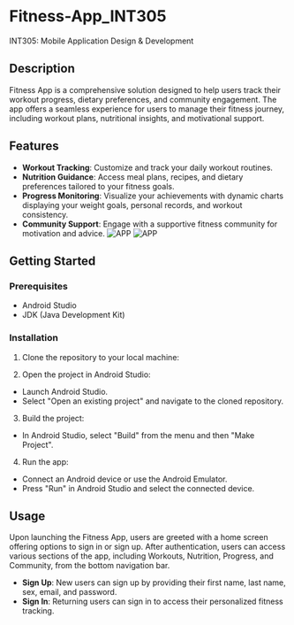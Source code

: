 # Fitness-App_INT305
INT305: Mobile Application Design &amp; Development

## Description

Fitness App is a comprehensive solution designed to help users track their workout progress, dietary preferences, and community engagement. The app offers a seamless experience for users to manage their fitness journey, including workout plans, nutritional insights, and motivational support.

## Features

- **Workout Tracking**: Customize and track your daily workout routines.
- **Nutrition Guidance**: Access meal plans, recipes, and dietary preferences tailored to your fitness goals.
- **Progress Monitoring**: Visualize your achievements with dynamic charts displaying your weight goals, personal records, and workout consistency.
- **Community Support**: Engage with a supportive fitness community for motivation and advice.
![APP](./slide1.jpg)
![APP](./slide2.jpg)

## Getting Started

### Prerequisites

- Android Studio
- JDK (Java Development Kit)

### Installation

1. Clone the repository to your local machine:

2. Open the project in Android Studio:

- Launch Android Studio.
- Select "Open an existing project" and navigate to the cloned repository.

3. Build the project:

- In Android Studio, select "Build" from the menu and then "Make Project".

4. Run the app:

- Connect an Android device or use the Android Emulator.
- Press "Run" in Android Studio and select the connected device.

## Usage

Upon launching the Fitness App, users are greeted with a home screen offering options to sign in or sign up. After authentication, users can access various sections of the app, including Workouts, Nutrition, Progress, and Community, from the bottom navigation bar.

- **Sign Up**: New users can sign up by providing their first name, last name, sex, email, and password.
- **Sign In**: Returning users can sign in to access their personalized fitness tracking.


